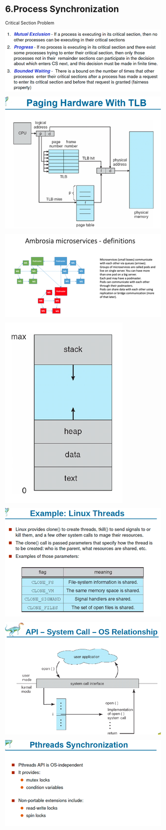 # 6.Process Synchronization

Critical Section Problem 

![](../.gitbook/assets/image%20%2810%29.png)

![](../.gitbook/assets/image%20%28109%29.png)

![](../.gitbook/assets/image%20%28170%29.png)

![](../.gitbook/assets/image%20%28145%29.png)

![](../.gitbook/assets/image%20%2844%29.png)

![](../.gitbook/assets/image%20%2886%29.png)

![](../.gitbook/assets/image%20%2818%29.png)

